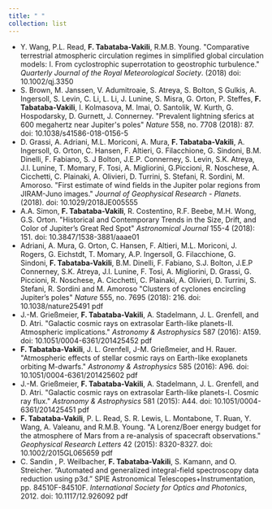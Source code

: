 ```yaml
---
title: " "
collection: list
---
```

* Y. Wang, P.L. Read, <b>F. Tabataba-Vakili</b>, R.M.B. Young. "Comparative terrestrial atmospheric circulation regimes in simplified global circulation models: I. From cyclostrophic superrotation to geostrophic turbulence."  <i>Quarterly Journal of the Royal Meteorological Society</i>. (2018) doi: 10.1002/qj.3350
* S. Brown, M. Janssen, V. Adumitroaie, S. Atreya, S. Bolton, S Gulkis, A. Ingersoll, S. Levin, C. Li, L. Li, J. Lunine, S. Misra, G. Orton, P. Steffes, <b>F. Tabataba-Vakili</b>, I. Kolmasova, M. Imai, O. Santolik, W. Kurth, G. Hospodarsky, D. Gurnett, J. Connerney. "Prevalent lightning sferics at 600 megahertz near Jupiter's poles" <i>Nature</i> 558, no. 7708 (2018): 87. doi: 10.1038/s41586-018-0156-5
* D. Grassi, A. Adriani, M.L. Moriconi, A. Mura, <b>F. Tabataba-Vakili</b>, A. Ingersoll, G. Orton, C. Hansen, F. Altieri, G. Filacchione, G. Sindoni, B.M. Dinelli, F. Fabiano, S. J Bolton, J.E.P. Connerney, S. Levin, S.K. Atreya, J.I. Lunine, T. Momary, F. Tosi, A. Migliorini, G.Piccioni, R. Noschese, A. Cicchetti, C. Plainaki, A. Olivieri, D. Turrini, S. Stefani, R. Sordini, M. Amoroso. "First estimate of wind fields in the Jupiter polar regions from JIRAM-Juno images." <i>Journal of Geophysical Research - Planets</i>. (2018). doi: 10.1029/2018JE005555 
* A.A. Simon, <b>F. Tabataba-Vakili</b>, R. Costentino, R.F. Beebe, M.H. Wong, G.S. Orton. "Historical and Contemporary Trends in the Size, Drift, and Color of Jupiter’s Great Red Spot" <i>Astronomical Journal</i> 155-4 (2018): 151. doi: 10.3847/1538-3881/aaae01 
* Adriani, A. Mura, G. Orton, C. Hansen, F. Altieri, M.L. Moriconi, J. Rogers, G. Eichstdt, T. Momary, A.P. Ingersoll, G. Filacchione, G. Sindoni, <b>F. Tabataba-Vakili</b>, B.M. Dinelli, F. Fabiano, S.J. Bolton, J.E.P Connerney, S.K. Atreya, J.I. Lunine, F. Tosi, A. Migliorini, D. Grassi, G. Piccioni, R. Noschese, A. Cicchetti, C. Plainaki, A. Olivieri, D. Turrini, S. Stefani, R. Sordini and M. Amoroso "Clusters of cyclones encircling Jupiter’s poles" <i>Nature</i> 555, no. 7695 (2018): 216. doi: 10.1038/nature25491 pdf
* J.-M. Grießmeier, <b>F. Tabataba-Vakili</b>, A. Stadelmann, J. L. Grenfell, and D. Atri. "Galactic cosmic rays on extrasolar Earth-like planets-II. Atmospheric implications." <i>Astronomy & Astrophysics</i> 587 (2016): A159. doi: 10.1051/0004-6361/201425452 pdf
* <b>F. Tabataba-Vakili</b>, J. L. Grenfell, J-M. Grießmeier, and H. Rauer. "Atmospheric effects of stellar cosmic rays on Earth-like exoplanets orbiting M-dwarfs." <i>Astronomy & Astrophysics</i> 585 (2016): A96. doi: 10.1051/0004-6361/201425602 pdf
* J.-M. Grießmeier, <b>F. Tabataba-Vakili</b>, A. Stadelmann, J. L. Grenfell, and D. Atri. "Galactic cosmic rays on extrasolar Earth-like planets-I. Cosmic ray flux." <i>Astronomy & Astrophysics</i> 581 (2015): A44. doi: 10.1051/0004-6361/201425451 pdf
* <b>F. Tabataba-Vakili</b>, P. L. Read, S. R. Lewis, L. Montabone, T. Ruan, Y. Wang, A. Valeanu, and R.M.B. Young. "A Lorenz/Boer energy budget for the atmosphere of Mars from a re-analysis of spacecraft observations." <i>Geophysical Research Letters</i> 42 (2015): 8320-8327. doi: 10.1002/2015GL065659 pdf
* C. Sandin , P. Weilbacher, <b>F. Tabataba-Vakili</b>, S. Kamann, and O. Streicher. “Automated and generalized integral-field spectroscopy data reduction using p3d.” SPIE Astronomical Telescopes+Instrumentation, pp. 84510F-84510F. <i>International Society for Optics and Photonics</i>, 2012. doi: 10.1117/12.926092 pdf
